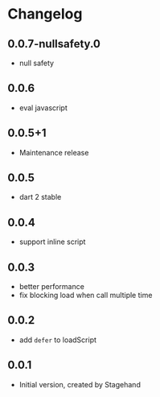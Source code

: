 # Changelog

## 0.0.7-nullsafety.0

- null safety

## 0.0.6

- eval javascript

## 0.0.5+1

- Maintenance release

## 0.0.5

- dart 2 stable

## 0.0.4

- support inline script

## 0.0.3

- better performance
- fix blocking load when call multiple time

## 0.0.2

- add `defer` to loadScript

## 0.0.1

- Initial version, created by Stagehand

